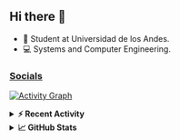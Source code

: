 ## Hi there 👋

<!--
**Daniel-VergaraM/Daniel-VergaraM** is a ✨ _special_ ✨ repository because its `README.md` (this file) appears on your GitHub profile.-->

- 🌱 Student at Universidad de los Andes.
- 💻 Systems and Computer Engineering.


<h3><a href="https://dvergaram.is-a.dev/links" target="_blank">Socials</a></h3>
  


[![Activity Graph](https://github-readme-activity-graph.vercel.app/graph?username=daniel-vergaram&theme=github-dark-dimmed&custom_title=Daniel%27s%20Activity%20Graph&hide_border=true)](https://github.com/ashutosh00710/github-readme-activity-graph)

<!--START_SECTION:activity-->

<!--END_SECTION:activity-->

<details> <summary> <b>⚡ Recent Activity</b> </summary>
  
<!--START_SECTION:waka-->
![Code Time](http://img.shields.io/badge/Code%20Time-472%20hrs%2026%20mins-blue)

![Lines of code](https://img.shields.io/badge/From%20Hello%20World%20I%27ve%20Written-725.8%20thousand%20lines%20of%20code-blue)

**🐱 My GitHub Data** 

> 📦 ? Used in GitHub's Storage 
 > 
> 🏆 162 Contributions in the Year 2025
 > 
> 💼 Opted to Hire
 > 
> 📜 15 Public Repositories 
 > 
> 🔑 0 Private Repositories 
 > 
**I'm an Early 🐤** 

```text
🌞 Morning                216 commits         █████░░░░░░░░░░░░░░░░░░░░   18.98 % 
🌆 Daytime                368 commits         ████████░░░░░░░░░░░░░░░░░   32.34 % 
🌃 Evening                406 commits         █████████░░░░░░░░░░░░░░░░   35.68 % 
🌙 Night                  148 commits         ███░░░░░░░░░░░░░░░░░░░░░░   13.01 % 
```


📊 **This Week I Spent My Time On** 

```text
🕑︎ Time Zone: America/Bogota

💬 Programming Languages: 
Docker                   35 mins             ██████████░░░░░░░░░░░░░░░   39.81 % 
YAML                     21 mins             ██████░░░░░░░░░░░░░░░░░░░   24.11 % 
Markdown                 12 mins             ████░░░░░░░░░░░░░░░░░░░░░   14.28 % 
Python                   12 mins             ███░░░░░░░░░░░░░░░░░░░░░░   13.77 % 
CSV                      5 mins              █░░░░░░░░░░░░░░░░░░░░░░░░   05.86 % 

🐱‍💻 Projects: 
Provesi                  1 hr                █████████████████░░░░░░░░   67.60 % 
P2-BD-Estudiantes        15 mins             ████░░░░░░░░░░░░░░░░░░░░░   17.06 % 
ws-client                10 mins             ███░░░░░░░░░░░░░░░░░░░░░░   11.79 % 
ws-server                2 mins              █░░░░░░░░░░░░░░░░░░░░░░░░   02.95 % 
Caso2-TIC                0 secs              ░░░░░░░░░░░░░░░░░░░░░░░░░   00.60 % 
```


 Last Updated on 10/10/2025 02:01:29 UTC
<!--END_SECTION:waka-->

</details>

<details> <summary> <b>📈 GitHub Stats</b> </summary>
<!--START_SECTION:simplewaka-->

```txt
From: 10 June 2024 - To: 09 October 2025

Total Time: 472 hrs 26 mins

Java                152 hrs 32 mins 🟩🟩🟩🟩🟩🟩🟩🟩⬜⬜⬜⬜⬜⬜⬜⬜⬜⬜⬜⬜⬜⬜⬜⬜⬜   32.29 %
TypeScript          100 hrs 31 mins 🟩🟩🟩🟩🟩🟨⬜⬜⬜⬜⬜⬜⬜⬜⬜⬜⬜⬜⬜⬜⬜⬜⬜⬜⬜   21.28 %
JavaScript          67 hrs 55 mins  🟩🟩🟩🟨⬜⬜⬜⬜⬜⬜⬜⬜⬜⬜⬜⬜⬜⬜⬜⬜⬜⬜⬜⬜⬜   14.38 %
Python              27 hrs 35 mins  🟩🟨⬜⬜⬜⬜⬜⬜⬜⬜⬜⬜⬜⬜⬜⬜⬜⬜⬜⬜⬜⬜⬜⬜⬜   05.84 %
Bash                21 hrs 21 mins  🟩⬜⬜⬜⬜⬜⬜⬜⬜⬜⬜⬜⬜⬜⬜⬜⬜⬜⬜⬜⬜⬜⬜⬜⬜   04.52 %
```

<!--END_SECTION:simplewaka-->
</details>
